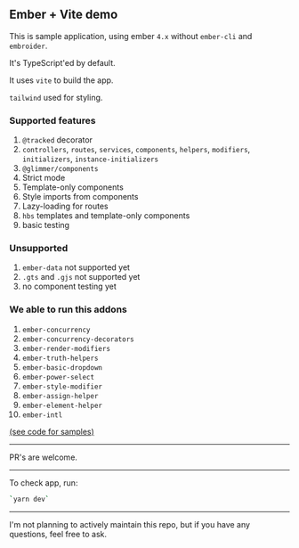 ## Ember + Vite demo


This is sample application, using ember `4.x` without `ember-cli` and `embroider`.

It's TypeScript'ed by default.

It uses `vite` to build the app.

`tailwind` used for styling.

### Supported features

1. `@tracked` decorator
1. `controllers`, `routes`, `services`, `components`, `helpers`, `modifiers`, `initializers`, `instance-initializers`
1. `@glimmer/components`
1. Strict mode
1. Template-only components
1. Style imports from components
1. Lazy-loading for routes
1. `hbs` templates and template-only components
1. basic testing
### Unsupported

1. `ember-data` not supported yet
1. `.gts` and `.gjs` not supported yet
1. no component testing yet


### We able to run this addons

1. `ember-concurrency`
1. `ember-concurrency-decorators`
1. `ember-render-modifiers`
1. `ember-truth-helpers`
1. `ember-basic-dropdown`
1. `ember-power-select`
1. `ember-style-modifier`
1. `ember-assign-helper`
1. `ember-element-helper`
1. `ember-intl`

[(see code for samples)](https://github.com/lifeart/demo-ember-vite/tree/master/src/addons)

---

PR's are welcome.

---

To check app, run:

```bash
`yarn dev`
```

---

I'm not planning to actively maintain this repo, but if you have any questions, feel free to ask.
